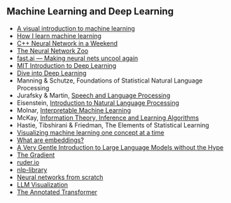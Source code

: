 ## Machine Learning and Deep Learning

- [A visual introduction to machine learning](http://www.r2d3.us/visual-intro-to-machine-learning-part-1/)
- [How I learn machine learning](https://vickiboykis.com/2022/11/10/how-i-learn-machine-learning/)
- [C++ Neural Network in a Weekend](https://github.com/jeremyong/cpp_nn_in_a_weekend)
- [The Neural Network Zoo](https://www.asimovinstitute.org/neural-network-zoo/)
- [fast.ai — Making neural nets uncool again](https://www.fast.ai/)
- [MIT Introduction to Deep Learning](http://introtodeeplearning.com/)
- [Dive into Deep Learning](https://d2l.ai/)
- Manning & Schutze, Foundations of Statistical Natural Language Processing
- Jurafsky & Martin, [Speech and Language Processing](https://web.stanford.edu/~jurafsky/slp3/)
- Eisenstein, [Introduction to Natural Language Processing](https://github.com/jacobeisenstein/gt-nlp-class/blob/master/notes/eisenstein-nlp-notes.pdf)
- Molnar, [Interpretable Machine Learning](https://christophm.github.io/interpretable-ml-book/)
- McKay, [Information Theory, Inference and Learning Algorithms](http://www.inference.org.uk/mackay/itprnn/book.html)
- Hastie, Tibshirani & Friedman, The Elements of Statistical Learning
- [Visualizing machine learning one concept at a time](https://jalammar.github.io/)
- [What are embeddings?](https://vickiboykis.com/what_are_embeddings/)
- [A Very Gentle Introduction to Large Language Models without the Hype](https://mark-riedl.medium.com/a-very-gentle-introduction-to-large-language-models-without-the-hype-5f67941fa59e)
- [The Gradient](https://thegradient.pub/)
- [ruder.io](https://www.ruder.io/tag/natural-language-processing/)
- [nlp-library](https://github.com/mihail911/nlp-library)
- [Neural networks from scratch](https://aegeorge42.github.io/)
- [LLM Visualization](https://bbycroft.net/llm)
- [The Annotated Transformer](https://nlp.seas.harvard.edu/2018/04/03/attention.html)
